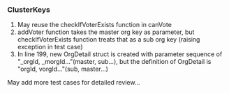 ### ClusterKeys

1. May reuse the checkIfVoterExists function in canVote
2. addVoter function takes the master org key as parameter, but checkIfVoterExists function treats that as a sub org key (raising exception in test case)
3. In line 199, new OrgDetail struct is created with parameter sequence of "_orgId, _morgId..."(master, sub...), but the definition of OrgDetail is "orgId, vorgId..."(sub, master...)



May add more test cases for detailed review...